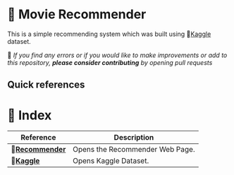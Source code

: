 
# 🎥 Movie Recommender

This is a simple recommending system which was built using 🔗[Kaggle](https://www.kaggle.com/datasets/tmdb/tmdb-movie-metadata) dataset.

📌 _If you find any errors or if you would like to make improvements or add to this repository, **please consider contributing** by opening pull requests_

## Quick references

# 📘 Index

<!-- index table -->

| Reference              | Description                                                |
| ---------------------- | ---------------------------------------------------------- |
| **🔗[Recommender](https://whatowatchnext.streamlit.app/)** | Opens the Recommender Web Page. |
| **🔗[Kaggle](https://www.kaggle.com/datasets/tmdb/tmdb-movie-metadata)**| Opens Kaggle Dataset. |

